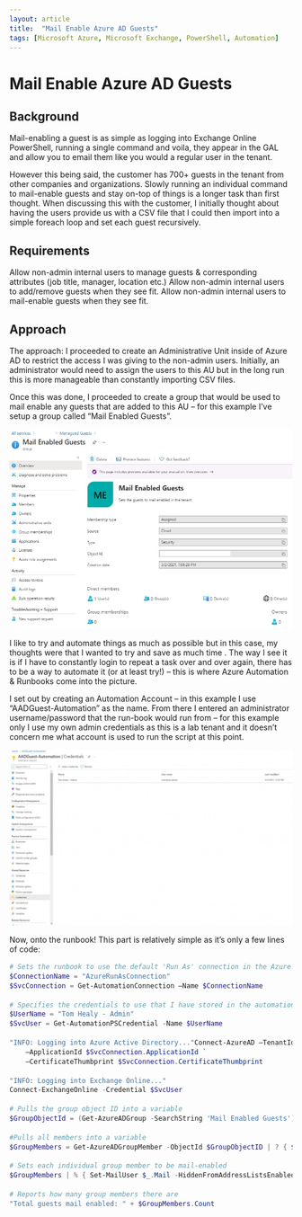 ```yaml
---
layout: article
title:  "Mail Enable Azure AD Guests"
tags: [Microsoft Azure, Microsoft Exchange, PowerShell, Automation]
---
```


# Mail Enable Azure AD Guests

## Background
Mail-enabling a guest is as simple as logging into Exchange Online PowerShell, running a single command and voila, they appear in the GAL and allow you to email them like you would a regular user in the tenant.

However this being said, the customer has 700+ guests in the tenant from other companies and organizations. Slowly running an individual command to mail-enable guests and stay on-top of things is a longer task than first thought. When discussing this with the customer, I initially thought about having the users provide us with a CSV file that I could then import into a simple foreach loop and set each guest recursively.

## Requirements
Allow non-admin internal users to manage guests & corresponding attributes (job title, manager, location etc.)
Allow non-admin internal users to add/remove guests when they see fit.
Allow non-admin internal users to mail-enable guests when they see fit.

## Approach
The approach:
I proceeded to create an Administrative Unit inside of Azure AD to restrict the access I was giving to the non-admin users. Initially, an administrator would need to assign the users to this AU but in the long run this is more manageable than constantly importing CSV files.

Once this was done, I proceeded to create a group that would be used to mail enable any guests that are added to this AU – for this example I’ve setup a group called “Mail Enabled Guests”.

![Mail Enabled Guests](/assets/images/Mail-Enabled-Guests-Group.jpeg)

I like to try and automate things as much as possible but in this case, my thoughts were that I wanted to try and save as much time . The way I see it is if I have to constantly login to repeat a task over and over again, there has to be a way to automate it (or at least try!) – this is where Azure Automation & Runbooks come into the picture.

I set out by creating an Automation Account – in this example I use “AADGuest-Automation” as the name. From there I entered an administrator username/password that the run-book would run from – for this example only I use my own admin credentials as this is a lab tenant and it doesn’t concern me what account is used to run the script at this point.

![Mail Enabled Guests](/assets/images/AADGuests-Automation-Account.jpeg)

Now, onto the runbook!
This part is relatively simple as it’s only a few lines of code:

```powershell
# Sets the runbook to use the default 'Run As' connection in the Azure Automation Account (would be changed if live!)
$ConnectionName = "AzureRunAsConnection"
$SvcConnection = Get-AutomationConnection –Name $ConnectionName
 
# Specifies the credentials to use that I have stored in the automation account
$UserName = "Tom Healy - Admin"
$SvcUser = Get-AutomationPSCredential -Name $UserName
 
"INFO: Logging into Azure Active Directory..."Connect-AzureAD –TenantId $SvcConnection.TenantId `
    –ApplicationId $SvcConnection.ApplicationId `
    –CertificateThumbprint $SvcConnection.CertificateThumbprint
 
"INFO: Logging into Exchange Online..."
Connect-ExchangeOnline -Credential $SvcUser
 
# Pulls the group object ID into a variable
$GroupObjectId = (Get-AzureADGroup -SearchString 'Mail Enabled Guests').ObjectID.ToString()
 
#Pulls all members into a variable
$GroupMembers = Get-AzureADGroupMember -ObjectId $GroupObjectID | ? { $_.UserPrincipalName -match "\#EXT\#" }
 
# Sets each individual group member to be mail-enabled
$GroupMembers | % { Set-MailUser $_.Mail -HiddenFromAddressListsEnabled $false -wa SilentlyContinue }
 
# Reports how many group members there are
"Total guests mail enabled: " + $GroupMembers.Count
```
